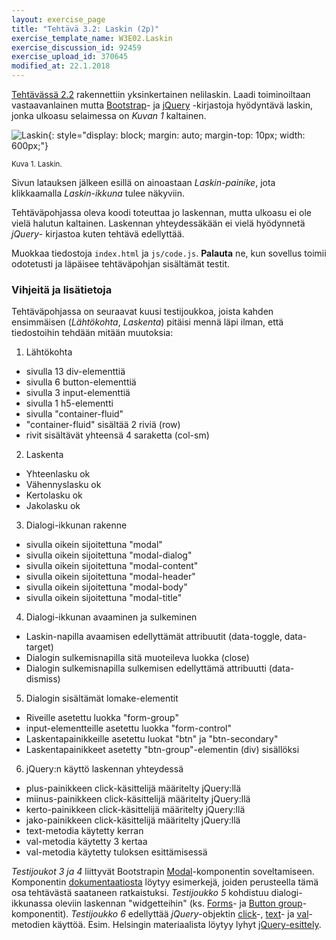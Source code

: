 ```yaml
---
layout: exercise_page
title: "Tehtävä 3.2: Laskin (2p)"
exercise_template_name: W3E02.Laskin
exercise_discussion_id: 92459
exercise_upload_id: 370645
modified_at: 22.1.2018
---
```


[Tehtävässä 2.2](../../osa2/tehtava22) rakennettiin yksinkertainen nelilaskin.
Laadi toiminoiltaan vastaavanlainen mutta [Bootstrap][Bootstrap]- ja
[jQuery][jQuery] -kirjastoja hyödyntävä laskin,
jonka ulkoasu selaimessa on *Kuvan 1* kaltainen.

[Bootstrap]: http://getbootstrap.com
[jQuery]: http://jquery.com

![Laskin](../img/laskin.png "Laskin"){: style="display: block; margin: auto; margin-top: 10px; width: 600px;"}

<small>Kuva 1. Laskin.</small>

Sivun latauksen jälkeen esillä on ainoastaan *Laskin-painike*, jota klikkaamalla
*Laskin-ikkuna* tulee näkyviin.

Tehtäväpohjassa oleva koodi toteuttaa jo laskennan, mutta ulkoasu ei ole
vielä halutun kaltainen. Laskennan yhteydessäkään ei vielä hyödynnetä *jQuery*-
kirjastoa kuten tehtävä edellyttää.

Muokkaa tiedostoja `index.html` ja `js/code.js`. **Palauta** ne, kun sovellus
toimii odotetusti ja läpäisee tehtäväpohjan sisältämät testit.

### Vihjeitä ja lisätietoja

Tehtäväpohjassa on seuraavat kuusi testijoukkoa, joista kahden ensimmäisen
(*Lähtökohta*, *Laskenta*)
pitäisi mennä läpi ilman, että tiedostoihin tehdään mitään muutoksia:

1. Lähtökohta
  - sivulla 13 div-elementtiä
  - sivulla 6 button-elementtiä
  - sivulla 3 input-elementtiä
  - sivulla 1 h5-elementti
  - sivulla "container-fluid"
  - "container-fluid" sisältää 2 riviä (row)
  - rivit sisältävät yhteensä 4 saraketta (col-sm)
2. Laskenta
  - Yhteenlasku ok
  - Vähennyslasku ok
  - Kertolasku ok
  - Jakolasku ok
3. Dialogi-ikkunan rakenne
  - sivulla oikein sijoitettuna "modal"
  - sivulla oikein sijoitettuna "modal-dialog"
  - sivulla oikein sijoitettuna "modal-content"
  - sivulla oikein sijoitettuna "modal-header"
  - sivulla oikein sijoitettuna "modal-body"
  - sivulla oikein sijoitettuna "modal-title"
4. Dialogi-ikkunan avaaminen ja sulkeminen
  - Laskin-napilla avaamisen edellyttämät attribuutit (data-toggle, data-target)
  - Dialogin sulkemisnapilla sitä muoteileva luokka (close)
  - Dialogin sulkemisnapilla sulkemisen edellyttämä attribuutti (data-dismiss)
5. Dialogin sisältämät lomake-elementit
  - Riveille asetettu luokka "form-group"
  - input-elementteille asetettu luokka "form-control"
  - Laskentapainikkeille asetettu luokat "btn" ja "btn-secondary"
  - Laskentapainikkeet asetetty "btn-group"-elementin (div) sisällöksi
6. jQuery:n käyttö laskennan yhteydessä
  - plus-painikkeen click-käsittelijä määritelty jQuery:llä
  - miinus-painikkeen click-käsittelijä määritelty jQuery:llä
  - kerto-painikkeen click-käsittelijä määritelty jQuery:llä
  - jako-painikkeen click-käsittelijä määritelty jQuery:llä
  - text-metodia käytetty kerran
  - val-metodia käytetty 3 kertaa
  - val-metodia käytetty tuloksen esittämisessä

*Testijoukot 3 ja 4* liittyvät Bootstrapin [Modal][modal]-komponentin
soveltamiseen. Komponentin [dokumentaatiosta][modal] löytyy esimerkejä,
joiden perusteella tämä osa tehtävästä saataneen ratkaistuksi.
*Testijoukko 5* kohdistuu dialogi-ikkunassa oleviin laskennan "widgetteihin"
(ks. [Forms][forms]- ja [Button group][button-group]-komponentit).
*Testijoukko 6* edellyttää *jQuery*-objektin [click][click]-, [text][text]- ja [val][val]-metodien käyttöä. Esim. Helsingin materiaalista löytyy lyhyt [jQuery-esittely][weso-jquery].

[modal]: http://getbootstrap.com/docs/4.0/components/modal/

[forms]: http://getbootstrap.com/docs/4.0/components/forms/
[button-group]: http://getbootstrap.com/docs/4.0/components/button-group/

[click]: http://api.jquery.com/click/
[text]: http://api.jquery.com/text/
[val]: http://api.jquery.com/val/

[weso-jquery]: http://web-selainohjelmointi.github.io/#10.1-jQuery
